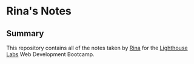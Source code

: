 # Rina's Notes

## Summary

This repository contains all of the notes taken by [Rina](https://github.com/dodrin) for the [Lighthouse Labs](https://www.lighthouselabs.ca/) Web Development Bootcamp.
